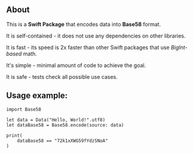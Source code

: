 
## About

This is a **Swift Package** that encodes data into **Base58** format.

It is self-contained - it does not use any dependencies on other libraries.

It is fast - its speed is 2x faster than other Swift packages that
use *BigInt-based* math.

It's simple - minimal amount of code to achieve the goal.

It is safe - tests check all possible use cases.

## Usage example:

    import Base58

    let data = Data("Hello, World!".utf8)
    let dataBase58 = Base58.encode(source: data)

    print(
        dataBase58 == "72k1xXWG59fYdzSNoA"
    )
